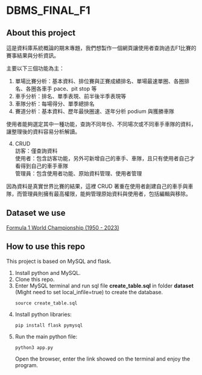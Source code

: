 # DBMS_FINAL_F1

## About this project

這是資料庫系統概論的期末專題，我們想製作一個網頁讓使用者查詢過去F1比賽的賽事結果與分析資訊。

主要以下三個功能為主：
1. 單場比賽分析：基本資料、排位賽與正賽成績排名、單場最速單圈、各圈排名、各圈各車手 pace、pit stop 等
2. 車手分析：排名、單季表現、前半後半季表現等
3. 車隊分析：每場得分、單季總排名
4. 賽道分析：基本資料、歷年最快圈速、逐年分析 podium 與獲勝車隊

使用者能夠選定其中一種功能，查詢不同年份、不同場次或不同車手車隊的資料，讓整理後的資料容易分析解讀。

4. CRUD  
訪客：僅查詢資料  
使用者：包含訪客功能，另外可新增自己的車手、車隊，且只有使用者自己才看得到自己的車手車隊  
管理員：包含使用者功能、原始資料管理、使用者管理

因為資料是真實世界比賽的結果，這裡 CRUD 著重在使用者創建自己的車手與車隊，而管理員則擁有最高權限，能夠管理原始資料與使用者，包括編輯與移除。

## Dataset we use

[Formula 1 World Championship (1950 - 2023)](https://www.kaggle.com/datasets/rohanrao/formula-1-world-championship-1950-2020)

## How to use this repo

This project is based on MySQL and flask.  

1. Install python and MySQL.  
2. Clone this repo.
3. Enter MySQL terminal and run sql file **create_table.sql** in folder **dataset** (Might need to set local_infile=true) to create the database.
   ```
   source create_table.sql
   ```
4. Install python libraries:  
    ```
    pip install flask pymysql
    ```
5. Run the main python file:
    ```
    python3 app.py
    ```
    Open the browser, enter the link showed on the terminal and enjoy the program.